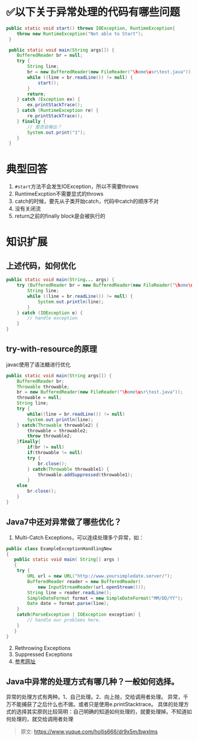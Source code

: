 # ✅以下关于异常处理的代码有哪些问题

```java
public static void start() throws IOException, RuntimeException{
    throw new RuntimeException("Not able to Start");
 }

 public static void main(String args[]) {
    BufferedReader br = null;
    try {
        String line;
        br = new BufferedReader(new FileReader("\home\usr\test.java"));
        while ((line = br.readLine()) != null) {
            start();
        }
        return;
    } catch (Exception ex) {
        ex.printStackTrace();
    } catch (RuntimeException re) {
        re.printStackTrace();
    } finally {
        // 是否会输出？
        System.out.print("1");
    }
 }
```

# 典型回答

1. `#start`方法不会发生IOException，所以不需要throws
2. RuntimeExcption不需要显式的throws
3. catch的时候，要先从子类开始catch，代码中catch的顺序不对
4. 没有关闭流
5. return之前的finally block是会被执行的

# 知识扩展

## 上述代码，如何优化
```java
public static void main(String... args) {
    try (BufferedReader br = new BufferedReader(new FileReader("\home\usr\test.java"))) {
        String line;
        while ((line = br.readLine()) != null) {
            System.out.println(line);
        }
    } catch (IOException e) {
        // handle exception
    }
}
```

## try-with-resource的原理
javac使用了语法糖进行优化
```java
public static void main(String args[]) {
    BufferedReader br;
    Throwable throwable;
    br = new BufferedReader(new FileReader("\home\usr\test.java"));
    throwable = null;
    String line;
    try {
        while((line = br.readLine()) != null)
        System.out.println(line);
    } catch(Throwable throwable2) {
        throwable = throwable2;
        throw throwable2;
    }finally{
        if(br != null)
        if(throwable != null)
        try {
        	br.close();
        } catch(Throwable throwable1) {
        	throwable.addSuppressed(throwable1);
        }
    else
    	br.close();
    }
}
```

## Java7中还对异常做了哪些优化？

1. Multi-Catch Exceptions，可以连续处理多个异常，如：
```java
public class ExampleExceptionHandlingNew
{
   public static void main( String[] args )
   {
    try {
        URL url = new URL("http://www.yoursimpledate.server/");
        BufferedReader reader = new BufferedReader(
            new InputStreamReader(url.openStream()));
        String line = reader.readLine();
        SimpleDateFormat format = new SimpleDateFormat("MM/DD/YY");
        Date date = format.parse(line);
    }
    catch(ParseException | IOException exception) {
        // handle our problems here.
    }
   }
}
```

2. Rethrowing Exceptions
3. Suppressed Exceptions
4. [参考网址](https://www.oracle.com/technical-resources/articles/java/java7exceptions.html)

## Java中异常的处理方式有哪几种？一般如何选择。
异常的处理方式有两种。1、自己处理。2、向上抛，交给调用者处理。
异常，千万不能捕获了之后什么也不做。或者只是使用e.printStacktrace。
具体的处理方式的选择其实原则比较简明：自己明确的知道如何处理的，就要处理掉。不知道如何处理的，就交给调用者处理
 


> 原文: <https://www.yuque.com/hollis666/dr9x5m/bwxlms>